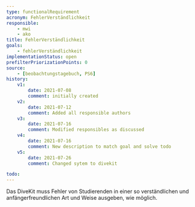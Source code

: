 ```yaml
---
type: functionalRequirement
acronym: FehlerVerständlichkeit
responsible:
    - mwi
    - ako
title: FehlerVerständlichkeit
goals:
    - fehlerVerständlichkeit
implementationStatus: open
prefilterPriorizationPoints: 0
source:
    - [beobachtungstagebuch, PS6]
history:
    v1:
        date: 2021-07-08
        comment: initially created
    v2:
        date: 2021-07-12
        comment: Added all responsible authors
    v3:
        date: 2021-07-16
        comment: Modified responsibles as discussed
    v4:
        date: 2021-07-16
        comment: New description to match goal and solve todo
    v5:
        date: 2021-07-26
        comment: Changed sytem to divekit

todo:
---
```


Das DiveKit muss Fehler von Studierenden in einer so verständlichen und anfängerfreundlichen Art und Weise ausgeben, wie möglich.
